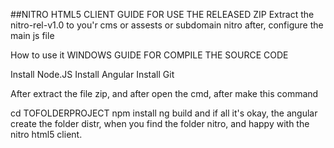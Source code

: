 ##NITRO HTML5 CLIENT
GUIDE FOR USE THE RELEASED ZIP
Extract the nitro-rel-v1.0 to you'r cms or assests or subdomain nitro after, configure the main js file

How to use it
WINDOWS GUIDE FOR COMPILE THE SOURCE CODE

Install Node.JS
Install Angular
Install Git


After extract the file zip, and after open the cmd, after make this command

cd TOFOLDERPROJECT
npm install
ng build
and if all it's okay, the angular create the folder distr, when you find the folder nitro, and happy with the nitro html5 client.
